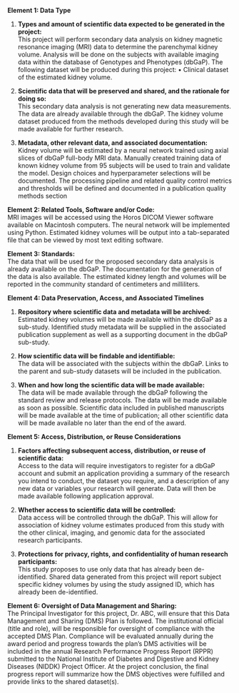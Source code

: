 **Element 1: Data Type**

1. **Types and amount of scientific data expected to be generated in the project:**  
   This project will perform secondary data analysis on kidney magnetic resonance imaging (MRI) data to determine the parenchymal kidney volume. Analysis will be done on the subjects with available imaging data within the database of Genotypes and Phenotypes (dbGaP). The following dataset will be produced during this project: 
• Clinical dataset of the estimated kidney volume.

2. **Scientific data that will be preserved and shared, and the rationale for doing so:**  
   This secondary data analysis is not generating new data measurements. The data are already available through the dbGaP. The kidney volume dataset produced from the methods developed during this study will be made available for further research. 

3. **Metadata, other relevant data, and associated documentation:**  
   Kidney volume will be estimated by a neural network trained using axial slices of dbGaP full-body MRI data. Manually created training data of known kidney volume from 95 subjects will be used to train and validate the model. Design choices and hyperparameter selections will be documented. The processing pipeline and related quality control metrics and thresholds will be defined and documented in a publication quality methods section

**Element 2: Related Tools, Software and/or Code:**  
MRI images will be accessed using the Horos DICOM Viewer software available on Macintosh computers. The neural network will be implemented using Python. Estimated kidney volumes will be output into a tab-separated file that can be viewed by most text editing software. 

**Element 3: Standards:**  
The data that will be used for the proposed secondary data analysis is already available on the dbGaP. The documentation for the generation of the data is also available. The estimated kidney length and volumes will be reported in the community standard of centimeters and milliliters. 

**Element 4: Data Preservation, Access, and Associated Timelines**

1. **Repository where scientific data and metadata will be archived:**  
   Estimated kidney volumes will be made available within the dbGaP as a sub-study. Identified study metadata will be supplied in the associated publication supplement as well as a supporting document in the dbGaP sub-study. 

2. **How scientific data will be findable and identifiable:**  
   The data will be associated with the subjects within the dbGaP. Links to the parent and sub-study datasets will be included in the publication. 

3. **When and how long the scientific data will be made available:**  
   The data will be made available through the dbGaP following the standard review and release protocols. The data will be made available as soon as possible. Scientific data included in published manuscripts will be made available at the time of publication; all other scientific data will be made available no later than the end of the award.

**Element 5: Access, Distribution, or Reuse Considerations**

1. **Factors affecting subsequent access, distribution, or reuse of scientific data:**  
   Access to the data will require investigators to register for a dbGaP account and submit an application providing a summary of the research you intend to conduct, the dataset you require, and a description of any new data or variables your research will generate. Data will then be made available following application approval.

2. **Whether access to scientific data will be controlled:**  
   Data access will be controlled through the dbGaP. This will allow for association of kidney volume estimates produced from this study with the other clinical, imaging, and genomic data for the associated research participants.

3. **Protections for privacy, rights, and confidentiality of human research participants:**  
   This study proposes to use only data that has already been de-identified. Shared data generated from this project will report subject specific kidney volumes by using the study assigned ID, which has already been de-identified. 

**Element 6: Oversight of Data Management and Sharing:**  
The Principal Investigator for this project, Dr. ABC, will ensure that this Data Management and Sharing (DMS) Plan is followed. The institutional official (title and role), will be responsible for oversight of compliance with the accepted DMS Plan. Compliance will be 
evaluated annually during the award period and progress towards the plan’s DMS activities will be included in the annual Research Performance Progress Report (RPPR) submitted to the National Institute of Diabetes and Digestive and Kidney Diseases (NIDDK) Project Officer. At the project conclusion, the final progress report will summarize how the DMS objectives were fulfilled and provide links to the 
shared dataset(s).